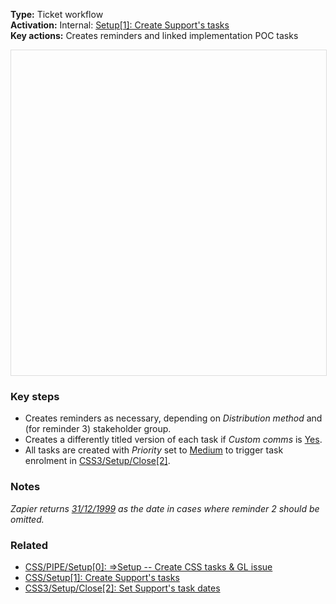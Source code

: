 **Type:** Ticket workflow  
**Activation:** Internal: <u>Setup[1]: Create Support's tasks</u>  
**Key actions:** Creates reminders and <span class="cyan">linked implementation</span> POC tasks   

<div id="viewer" style="width:100%;height:520px;border:1px solid #ddd;"></div>
<script src="https://cdn.jsdelivr.net/npm/openseadragon@4.1/build/openseadragon/openseadragon.min.js"></script>
<script>
  document.addEventListener('DOMContentLoaded', function () {
    var basePath = window.location.pathname.replace(/\/workflows\/.*/, '/');
    var imgUrl = basePath + "images/CSS-Setup-1a-Create-Supports-tasks-first-linked.png";
    OpenSeadragon({ id: "viewer", prefixUrl: "https://cdn.jsdelivr.net/npm/openseadragon@4.1/build/openseadragon/images/", tileSources: { type: "image", url: imgUrl, buildPyramid: false }, showNavigator: true, showZoomControl: true, showHomeControl: true, showFullPageControl: false });
  });
</script>

### Key steps  
- Creates reminders as necessary, depending on *Distribution method* and (for reminder 3) stakeholder group.  
- Creates a differently titled version of each task if *Custom comms* is <u>Yes</u>.  
- All tasks are created with *Priority* set to <u>Medium</u> to trigger task enrolment in <u>CSS3/Setup/Close[2]</u>.  

### Notes  
<i>Zapier returns <u>31/12/1999</u> as the date in cases where reminder 2 should be omitted.</i>  

### Related  
- [CSS/PIPE/Setup[0]: ⇒Setup -- Create CSS tasks & GL issue](../workflows/CSS-PIPE-Setup-0-Setup--Create-CSS-tasks-GL-issue.md)  
- [CSS/Setup[1]: Create Support's tasks](../workflows/CSS-Setup-1-Create-Supports-tasks.md)  
- [CSS3/Setup/Close[2]: Set Support's task dates](../workflows/CSS3-Setup-Close-2-Set-Supports-task-dates.md)  
